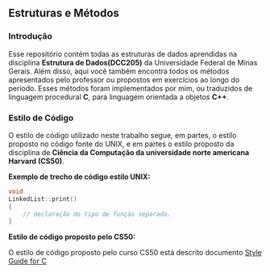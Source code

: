 ## Estruturas e Métodos

### Introdução 
Esse repositório contém todas as estruturas de dados aprendidas na disciplina **Estrutura de Dados(DCC205)** da Universidade Federal de Minas Gerais.
Além disso, aqui você também encontra todos os métodos apresentados pelo professor ou propostos em exercícios ao longo do período. Esses métodos foram implementados por mim, ou traduzidos de linguagem procedural **C**, para linguagem orientada a objetos **C++**.

### Estilo de Código
O estilo de código utilizado neste trabalho segue, em partes, o estílo proposto no código fonte do UNIX, e em partes o estilo proposto da disciplina de **Ciência da Computação da universidade norte americana Harvard (CS50)**. 

**Exemplo de trecho de código estilo UNIX:**
```c
void 
LinkedList::print()
{
    // declaração do tipo de função separada.
}
```

**Estilo de código proposto pelo CS50:**

O estilo de código proposto pelo curso CS50 está descrito documento [Style Guide for C](https://cs50.readthedocs.io/style/c/)